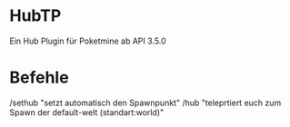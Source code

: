 # HubTP
Ein Hub Plugin für Poketmine ab API 3.5.0

# Befehle

/sethub "setzt automatisch den Spawnpunkt" 
/hub "teleprtiert euch zum Spawn der default-welt (standart:world)" 
